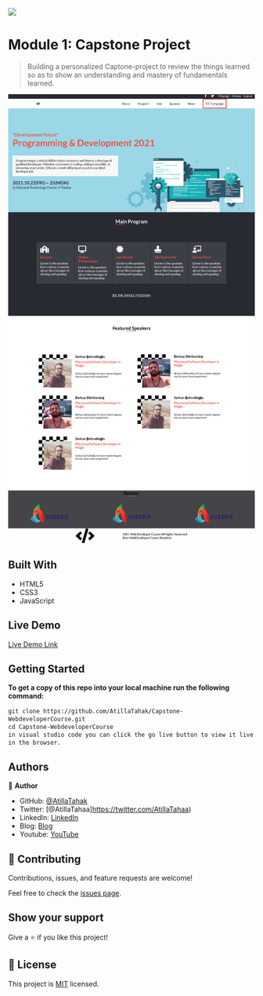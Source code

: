 ![](https://img.shields.io/badge/Microverse-blueviolet)

# Module 1: Capstone Project

> Building a personalized Captone-project to review the things learned so as to show an understanding and mastery of fundamentals learned.

![screenshot](./app_screenshot.png)


## Built With

- HTML5
- CSS3
- JavaScript

## Live Demo

[Live Demo Link](https://livedemo.com)


## Getting Started

**To get a copy of this repo into your local machine run the following command:**
```
git clone https://github.com/AtillaTahak/Capstone-WebdeveloperCourse.git
cd Capstone-WebdeveloperCourse
in visual studio code you can click the go live button to view it live in the browser.
```




## Authors

👤 **Author**

- GitHub: [@AtillaTahak](https://github.com/AtillaTahak)
- Twitter: [@AtillaTahaa]https://twitter.com/AtillaTahaa)
- LinkedIn: [LinkedIn](https://www.linkedin.com/in/atilla-taha-kördüğüm-a93702186/)
- Blog: [Blog](atillataha.blogspot.com)
- Youtube: [YouTube](https://www.youtube.com/channel/UCmoD0x4Z9vdG2PCsI5p8FYg)

## 🤝 Contributing

Contributions, issues, and feature requests are welcome!

Feel free to check the [issues page](../../issues/).

## Show your support

Give a ⭐️ if you like this project!


## 📝 License

This project is [MIT](./MIT.md) licensed.
